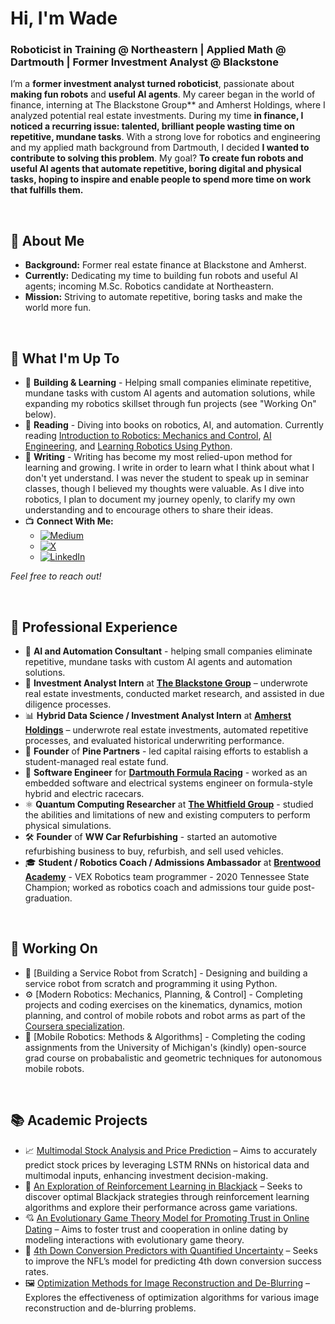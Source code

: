 # Hi, I'm Wade
### Roboticist in Training @ Northeastern | Applied Math @ Dartmouth | Former Investment Analyst @ Blackstone 

I’m a **former investment analyst turned roboticist**, passionate about **making fun robots** and **useful AI agents**. My career began in the world of finance, interning at The Blackstone Group** and Amherst Holdings, where I analyzed potential real estate investments. During my time **in finance, I noticed a recurring issue: talented, brilliant people wasting time on repetitive, mundane tasks**. With a strong love for robotics and engineering and my applied math background from Dartmouth, I decided **I wanted to contribute to solving this problem**. My goal? 
**To create fun robots and useful AI agents that automate repetitive, boring digital and physical tasks, hoping to inspire and enable people to spend more time on work that fulfills them.**

<br>

## 🚀 About Me
- **Background:** Former real estate finance at Blackstone and Amherst.
- **Currently:** Dedicating my time to building fun robots and useful AI agents; incoming M.Sc. Robotics candidate at Northeastern.
- **Mission:** Striving to automate repetitive, boring tasks and make the world more fun.

<br>

## 🌟 What I'm Up To

- 🌱 **Building & Learning** - Helping small companies eliminate repetitive, mundane tasks with custom AI agents and automation solutions, while expanding my robotics skillset through fun projects (see "Working On" below).
- 📖 **Reading** -  Diving into books on robotics, AI, and automation. Currently reading [Introduction to Robotics: Mechanics and Control](https://hades.mech.northwestern.edu/index.php/Modern_Robotics#Online_Courses), [AI Engineering](https://learning.oreilly.com/library/view/ai-engineering/9781098166298/), and [Learning Robotics Using Python](https://learning.oreilly.com/library/view/learning-robotics-using/9781783287536/).
- 📝 **Writing** - Writing has become my most relied-upon method for learning and growing. I write in order to learn what I think about what I don't yet understand. I was never the student to speak up in seminar classes, though I believed my thoughts were valuable. As I dive into robotics, I plan to document my journey openly, to clarify my own understanding and to encourage others to share their ideas.
- 📺 **Connect With Me:**
  - [![Medium](https://img.shields.io/static/v1?style=for-the-badge&message=Medium&color=12100E&logo=Medium&logoColor=FFFFFF&label=)](https://medium.com/@wadewilliams6)
  - [![X](https://img.shields.io/static/v1?style=for-the-badge&message=Twitter&color=1DA1F2&logo=Twitter&logoColor=FFFFFF&label=)](https://x.com/wade_williams1)
  - [![LinkedIn](https://img.shields.io/static/v1?style=for-the-badge&message=LinkedIn&color=0077B5&logo=LinkedIn&logoColor=FFFFFF&label=)](https://www.linkedin.com/in/wade-g-williams)

*Feel free to reach out!*

<br>

## 💼 Professional Experience
- 🤖 **AI and Automation Consultant** - helping small companies eliminate repetitive, mundane tasks with custom AI agents and automation solutions.
- 💼 **Investment Analyst Intern** at **[The Blackstone Group](https://www.blackstone.com/)** – underwrote real estate investments, conducted market research, and assisted in due diligence processes.
- 📊 **Hybrid Data Science / Investment Analyst Intern** at **[Amherst Holdings](https://www.amherst.com/)** – underwrote real estate investments, automated repetitive processes, and evaluated historical underwriting performance.
- 🏢 **Founder** of **Pine Partners** - led capital raising efforts to establish a student-managed real estate fund.
- 🚗 **Software Engineer** for **[Dartmouth Formula Racing](https://sites.dartmouth.edu/dfr/)** - worked as an embedded software and electrical systems engineer on formula-style hybrid and electric racecars.
- ⚛️ **Quantum Computing Researcher** at **[The Whitfield Group](https://jdwhitfield.com/)** - studied the abilities and limitations of new and existing computers to perform physical simulations.
- 🛠️ **Founder** of **WW Car Refurbishing** - started an automotive refurbishing business to buy, refurbish, and sell used vehicles.
- 🎓 **Student / Robotics Coach / Admissions Ambassador** at **[Brentwood Academy](https://www.ironeagles9364.com/)** - VEX Robotics team programmer - 2020 Tennessee State Champion; worked as robotics coach and admissions tour guide post-graduation.

<br>

## 🚀 Working On
- 🤖 [Building a Service Robot from Scratch] - Designing and building a service robot from scratch and programming it using Python. 
- ⚙️ [Modern Robotics: Mechanics, Planning, & Control] - Completing projects and coding exercises on the kinematics, dynamics, motion planning, and control of mobile robots and robot arms as part of the [Coursera specialization](https://www.coursera.org/specializations/modernrobotics).
- 🚗 [Mobile Robotics: Methods & Algorithms] - Completing the coding assignments from the University of Michigan's (kindly) open-source grad course on probabalistic and geometric techniques for autonomous mobile robots.

<br>
  
## 📚 Academic Projects
- 📈 [Multimodal Stock Analysis and Price Prediction](https://github.com/wadewilliamsw1234/stock-price-prediction-using-LSTM-RNN) – Aims to accurately predict stock prices by leveraging LSTM RNNs on historical data and multimodal inputs, enhancing investment decision-making.
- 🎲 [An Exploration of Reinforcement Learning in Blackjack](https://github.com/wadewilliamsw1234/reinforcement-learning-blackjack) – Seeks to discover optimal Blackjack strategies through reinforcement learning algorithms and explore their performance across game variations.
- 💘 [An Evolutionary Game Theory Model for Promoting Trust in Online Dating](https://github.com/wadewilliamsw1234/Game-of-Hearts) – Aims to foster trust and cooperation in online dating by modeling interactions with evolutionary game theory.
- 🏈 [4th Down Conversion Predictors with Quantified Uncertainty](https://github.com/wadewilliamsw1234/fourth-down-conversion-predictors-with-quantified-uncertainty) – Seeks to improve the NFL’s model for predicting 4th down conversion success rates.
- 🖼️ [Optimization Methods for Image Reconstruction and De-Blurring](https://github.com/wadewilliamsw1234/optimization-for-image-reconstruction-deblurring) – Explores the effectiveness of optimization algorithms for various image reconstruction and de-blurring problems.
